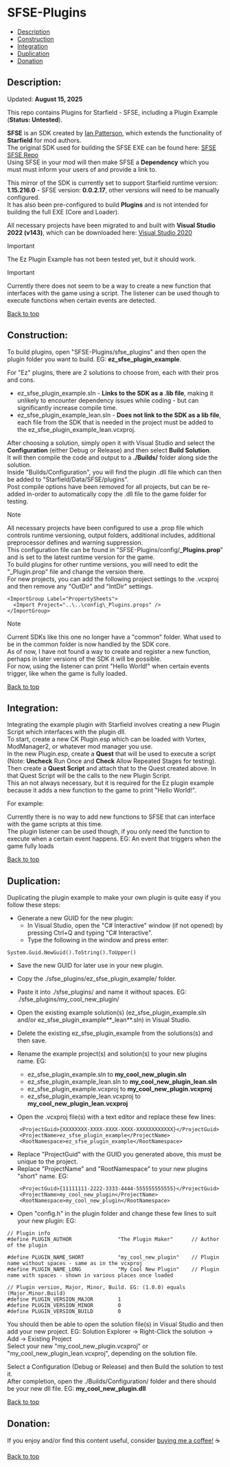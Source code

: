 # SFSE-Plugins  
  
 * [Description](#description)  
 * [Construction](#construction)  
 * [Integration](#integration)  
 * [Duplication](#duplication)  
 * [Donation](#donation)  
  
## Description:  
  
Updated: **August 15, 2025**  
  
This repo contains Plugins for Starfield - SFSE, including a Plugin Example (**Status: Untested**).  
  
**SFSE** is an SDK created by [Ian Patterson](https://github.com/ianpatt), which extends the functionality of **Starfield** for mod authors.  
The original SDK used for building the SFSE EXE can be found here: [SFSE](https://sfse.silverlock.org/) [SFSE Repo](https://github.com/ianpatt/sfse)  
Using SFSE in your mod will then make SFSE a **Dependency** which you must must inform your users of and provide a link to.  
  
This mirror of the SDK is currently set to support Starfield runtime version: **1.15.216.0** - SFSE version: **0.0.2.17**, other versions will need to be manually configured.  
It has also been pre-configured to build **Plugins** and is not intended for building the full EXE (Core and Loader).  
  
All necessary projects have been migrated to and built with **Visual Studio 2022 (v143)**, which can be downloaded here: [Visual Studio 2020](https://visualstudio.microsoft.com/downloads/)   
  
> [!IMPORTANT]  
> The Ez Plugin Example has not been tested yet, but it should work.
  
> [!IMPORTANT]  
> Currently there does not seem to be a way to create a new function that interfaces with the game using a script. The listener can be used though to execute functions when certain events are detected.

  
[Back to top](#sfse-plugins)  
  
## Construction:  
  
To build plugins, open "SFSE-Plugins/sfse_plugins" and then open the plugin folder you want to build. EG: **ez_sfse_plugin_example**.  
  
For "Ez" plugins, there are 2 solutions to choose from, each with their pros and cons.  
  * ez_sfse_plugin_example.sln - **Links to the SDK as a .lib file**, making it unlikely to encounter dependency issues while coding - but can significantly increase compile time.
  * ez_sfse_plugin_example_lean.sln - **Does not link to the SDK as a lib file**, each file from the SDK that is needed in the project must be added to the ez_sfse_plugin_example_lean.vcxproj.  
  
After choosing a solution, simply open it with Visual Studio and select the **Configuration** (either Debug or Release) and then select **Build Solution**.  
It will then compile the code and output to a **./Builds/** folder along side the solution.  
Inside "Builds/Configuration", you will find the plugin .dll file which can then be added to "Starfield/Data/SFSE/plugins".  
Post compile options have been removed for all projects, but can be re-added in-order to automatically copy the .dll file to the game folder for testing.  
  
> [!NOTE]  
> All necessary projects have been configured to use a .prop file which controls runtime versioning, output folders, additional includes, additional preprocessor defines and warning suppression.  
> This configuration file can be found in "SFSE-Plugins/config/**_Plugins.prop**" and is set to the latest runtime version for the game.  
> To build plugins for other runtime versions, you will need to edit the "_Plugin.prop" file and change the version there.  
> For new projects, you can add the following project settings to the .vcxproj and then remove any "OutDir" and "IntDir" settings.  
```
<ImportGroup Label="PropertySheets">  
  <Import Project="..\..\config\_Plugins.props" />  
</ImportGroup>  
```
  
> [!NOTE]
> Current SDKs like this one no longer have a "common" folder. What used to be in the common folder is now handled by the SDK core.  
> As of now, I have not found a way to create and register a new function, perhaps in later versions of the SDK it will be possible.  
> For now, using the listener can print "Hello World!" when certain events trigger, like when the game is fully loaded.
  
[Back to top](#sfse-plugins)  
  
## Integration:  
  
Integrating the example plugin with Starfield involves creating a new Plugin Script which interfaces with the plugin dll.  
To start, create a new CK Plugin.esp which can be loaded with Vortex, ModManager2, or whatever mod manager you use.  
In the new Plugin.esp, create a **Quest** that will be used to execute a script (Note: **Uncheck** Run Once and **Check** Allow Repeated Stages for testing).  
Then create a **Quest Script** and attach that to the Quest created above. In that Quest Script will be the calls to the new Plugin Script.  
This an not always necessary, but it is required for the Ez plugin example because it adds a new function to the game to print "Hello World!".  
  
For example:  

Currently there is no way to add new functions to SFSE that can interface with the game scripts at this time.  
The plugin listener can be used though, if you only need the function to execute when a certain event happens. EG: An event that triggers when the game fully loads
  
[Back to top](#sfse-plugins)  
  
## Duplication:  
  
Duplicating the plugin example to make your own plugin is quite easy if you follow these steps:  
 * Generate a new GUID for the new plugin:  
   * In Visual Studio, open the "C# Interactive" window (if not opened) by pressing Ctrl+Q and typing "C# Interactive".  
   * Type the following in the window and press enter:  
```
System.Guid.NewGuid().ToString().ToUpper()  
```
  
 * Save the new GUID for later use in your new plugin.  
 * Copy the ./sfse_plugins/ez_sfse_plugin_example/ folder.  
 * Paste it into ./sfse_plugins/ and name it without spaces. EG: ./sfse_plugins/my_cool_new_plugin/  
 * Open the existing example solution(s) (ez_sfse_plugin_example.sln and/or ez_sfse_plugin_example**_lean**.sln) in Visual Studio.  
 * Delete the existing ez_sfse_plugin_example from the solutions(s) and then save.  
 * Rename the example project(s) and solution(s) to your new plugins name. EG:  
   * ez_sfse_plugin_example.sln to **my_cool_new_plugin.sln**  
   * ez_sfse_plugin_example_lean.sln to **my_cool_new_plugin_lean.sln**  
   * ez_sfse_plugin_example.vcxproj to **my_cool_new_plugin.vcxproj**  
   * ez_sfse_plugin_example_lean.vcxproj to **my_cool_new_plugin_lean.vcxproj**  
  
 * Open the .vcxproj file(s) with a text editor and replace these few lines:  
```
    <ProjectGuid>{XXXXXXXX-XXXX-XXXX-XXXX-XXXXXXXXXXXX}</ProjectGuid>  
    <ProjectName>ez_sfse_plugin_example</ProjectName>  
    <RootNamespace>ez_sfse_plugin_example</RootNamespace>  
```
 * Replace "ProjectGuid" with the GUID you generated above, this must be unique to the project.  
 * Replace "ProjectName" and "RootNamespace" to your new plugins "short" name. EG:  
```
    <ProjectGuid>{11111111-2222-3333-4444-555555555555}</ProjectGuid>  
    <ProjectName>my_cool_new_plugin</ProjectName>  
    <RootNamespace>my_cool_new_plugin</RootNamespace>  
```
  
 * Open "config.h" in the plugin folder and change these few lines to suit your new plugin: EG:  
```
// Plugin info  
#define PLUGIN_AUTHOR				"The Plugin Maker"		// Author of the plugin  
  
#define PLUGIN_NAME_SHORT			"my_cool_new_plugin"	// Plugin name without spaces - same as in the vcxproj  
#define PLUGIN_NAME_LONG			"My Cool New Plugin"	// Plugin name with spaces - shown in various places once loaded  
  
// Plugin version, Major, Minor, Build. EG: (1.0.0) equals (Major.Minor.Build)  
#define PLUGIN_VERSION_MAJOR		1  
#define PLUGIN_VERSION_MINOR		0  
#define PLUGIN_VERSION_BUILD		0  
```
  
You should then be able to open the solution file(s) in Visual Studio and then add your new project. EG: Solution Explorer -> Right-Click the solution -> Add -> Existing Project  
Select your new "my_cool_new_plugin.vcxproj" or "my_cool_new_plugin_lean.vcxproj", depending on the solution file.  
  
Select a Configuration (Debug or Release) and then Build the solution to test it.  
After completion, open the ./Builds/Configuration/ folder and there should be your new dll file. EG: **my_cool_new_plugin.dll**  
  
[Back to top](#sfse-plugins)  
  
## Donation:  
  
If you enjoy and/or find this content useful, consider [buying me a coffee!](https://www.paypal.com/donate/?hosted_button_id=757K44LRCMVRW) :coffee:  
  
[Back to top](#sfse-plugins)


